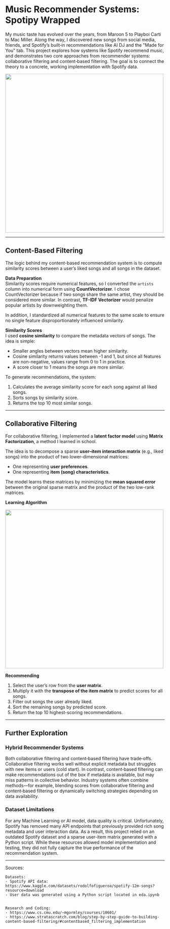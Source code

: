 # Music Recommender Systems: Spotipy Wrapped

My music taste has evolved over the years, from Maroon 5 to Playboi Carti to Mac Miller. Along the way, I discovered new songs from social media, friends, and Spotify’s built‑in recommendations like AI DJ and the "Made for You" tab. This project explores how systems like Spotify recommend music, and demonstrates two core approaches from recommender systems: collaborative filtering and content‑based filtering. The goal is to connect the theory to a concrete, working implementation with Spotify data. <br>


<img src="https://i.imgur.com/HmOCA03.png" width="500">

---

## Content-Based Filtering  

The logic behind my content-based recommendation system is to compute similarity scores between a user’s liked songs and all songs in the dataset.  

**Data Preparation**  
Similarity scores require numerical features, so I converted the `artists` column into numerical form using **CountVectorizer**. I chose CountVectorizer because if two songs share the same artist, they should be considered more similar. In contrast, **TF-IDF Vectorizer** would penalize popular artists by downweighting them.  

In addition, I standardized all numerical features to the same scale to ensure no single feature disproportionately influenced similarity.  

**Similarity Scores**  
I used **cosine similarity** to compare the metadata vectors of songs. The idea is simple:  
- Smaller angles between vectors mean higher similarity.  
- Cosine similarity returns values between -1 and 1, but since all features are non-negative, values range from 0 to 1 in practice.  
- A score closer to 1 means the songs are more similar.  

To generate recommendations, the system:  
1. Calculates the average similarity score for each song against all liked songs.  
2. Sorts songs by similarity score.  
3. Returns the top 10 most similar songs.  

---

## Collaborative Filtering  

For collaborative filtering, I implemented a **latent factor model** using **Matrix Factorization**, a method I learned in school.  

The idea is to decompose a sparse **user–item interaction matrix** (e.g., liked songs) into the product of two lower-dimensional matrices:  
- One representing **user preferences**.  
- One representing **item (song) characteristics**.  

The model learns these matrices by minimizing the **mean squared error** between the original sparse matrix and the product of the two low-rank matrices.  

**Learning Algorithm**  

<img src="https://i.imgur.com/ppcTZNT.png" width="500">  

**Recommending**  
1. Select the user’s row from the **user matrix**.  
2. Multiply it with the **transpose of the item matrix** to predict scores for all songs.  
3. Filter out songs the user already liked.  
4. Sort the remaining songs by predicted score.  
5. Return the top 10 highest-scoring recommendations.  

---


## Further Exploration

### Hybrid Recommender Systems
Both collaborative filtering and content‑based filtering have trade‑offs. Collaborative filtering works well without explicit metadata but struggles with new items or users (cold start). In contrast, content‑based filtering can make recommendations out of the box if metadata is available, but may miss patterns in collective behavior. Industry systems often combine methods—for example, blending scores from collaborative filtering and content‑based filtering or dynamically switching strategies depending on data availability.

### Dataset Limitations
For any Machine Learning or AI model, data quality is critical. Unfortunately, Spotify has removed many API endpoints that previously provided rich song metadata and user interaction data. As a result, this project relied on an outdated Spotify dataset and a sparse user-item matrix generated with a Python script. While these resources allowed model implementation and testing, they did not fully capture the true performance of the recommendation system.

---

Sources:

    Datasets:
    - Spotify API data: https://www.kaggle.com/datasets/rodolfofigueroa/spotify-12m-songs?resource=download
    - User data was generated using a Python script located in eda.ipynb


    Research and Coding:
    - https://www.cs.cmu.edu/~mgormley/courses/10601/
    - https://www.stratascratch.com/blog/step-by-step-guide-to-building-content-based-filtering/#contentbased_filtering_implementation 
